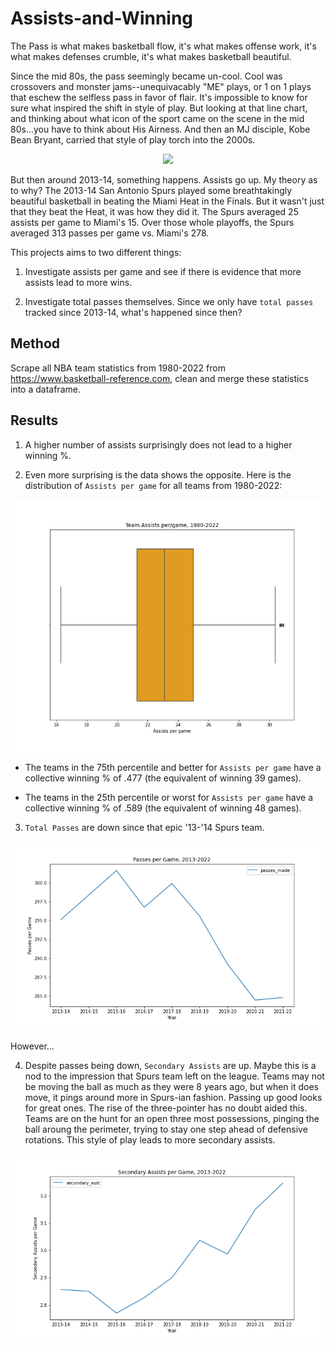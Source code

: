 # Assists-and-Winning
The Pass is what makes basketball flow, it's what makes offense work, it's what makes defenses crumble, it's what makes basketball beautiful.  

Since the mid 80s, the pass seemingly became un-cool.  Cool was crossovers and monster jams--unequivacably "ME" plays, or 1 on 1 plays that eschew the selfless pass in favor of flair.  It's impossible to know for sure what inspired the shift in style of play.  But looking at that line chart, and thinking about what icon of the sport came on the scene in the mid 80s...you have to think about His Airness.  And then an MJ disciple, Kobe Bean Bryant, carried that style of play torch into the 2000s.   

<p align="center">
  <img src="https://github.com/aothree/Passing-in-Basketball/blob/main/Visuals/Assists%20per%20game%20line%20chart.png"/>
</p>

But then around 2013-14, something happens.  Assists go up.  My theory as to why?  The 2013-14 San Antonio Spurs played some breathtakingly beautiful basketball in beating the Miami Heat in the Finals.  But it wasn't just that they beat the Heat, it was how they did it.  The Spurs averaged 25 assists per game to Miami's 15. Over those whole playoffs, the Spurs averaged 313 passes per game vs. Miami's 278.   

This projects aims to two different things: 

1. Investigate assists per game and see if there is evidence that more assists lead to more wins.

2. Investigate total passes themselves.  Since we only have `total passes` tracked since 2013-14, what's happened since then?

## Method

Scrape all NBA team statistics from 1980-2022 from https://www.basketball-reference.com, clean and merge these statistics into a dataframe.  

## Results

1. A higher number of assists surprisingly does not lead to a higher winning %.  

2.  Even more surprising is the data shows the opposite.  Here is the distribution of `Assists per game` for all teams from 1980-2022:

<p align="center">
  <img src="https://github.com/aothree/Assists-and-Winning/blob/main/Visuals/Assists%20per%20Game.png"/>
</p>

* The teams in the 75th percentile and better for `Assists per game` have a collective winning % of .477 (the equivalent of winning 39 games).

* The teams in the 25th percentile or worst for `Assists per game` have a collective winning % of .589 (the equivalent of winning 48 games).

3. `Total Passes` are down since that epic '13-'14 Spurs team.  

<p align="center">
  <img src="https://github.com/aothree/Assists-and-Winning/blob/main/Visuals/Passer%20per%20game.png"/>
</p>

However...

4. Despite passes being down, `Secondary Assists` are up.  Maybe this is a nod to the impression that Spurs team left on the league.  Teams may not be moving the ball as much as they were 8 years ago, but when it does move, it pings around more in Spurs-ian fashion.  Passing up good looks for great ones. The rise of the three-pointer has no doubt aided this.  Teams are on the hunt for an open three most possessions, pinging the ball aroung the perimeter, trying to stay one step ahead of defensive rotations. This style of play leads to more secondary assists.  

<p align="center">
  <img src="https://github.com/aothree/Assists-and-Winning/blob/main/Visuals/Secondary%20Assists%20Per%20Game.png"/>
</p>